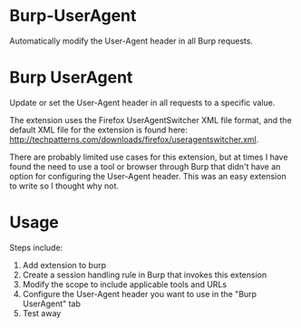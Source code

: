 # Burp-UserAgent
Automatically modify the User-Agent header in all Burp requests.

Burp UserAgent
=========

Update or set the User-Agent header in all requests to a specific value.

The extension uses the Firefox UserAgentSwitcher XML file format, and the default XML file for the extension is found here: <a href="http://techpatterns.com/downloads/firefox/useragentswitcher.xml">http://techpatterns.com/downloads/firefox/useragentswitcher.xml</a>.

There are probably limited use cases for this extension, but at times I have found the need to use a tool or browser through Burp that didn't have an option for configuring the User-Agent header.  This was an easy extension to write so I thought why not.

Usage
=====

Steps include:
<ol>
<li>Add extension to burp</li>
<li>Create a session handling rule in Burp that invokes this extension</li>
<li>Modify the scope to include applicable tools and URLs</li>
<li>Configure the User-Agent header you want to use in the "Burp UserAgent" tab</li>
<li>Test away</li>
</ol>
